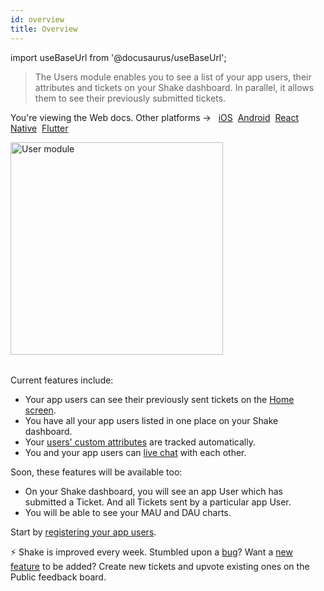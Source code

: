 ```yaml
---
id: overview
title: Overview
---
```


import useBaseUrl from '@docusaurus/useBaseUrl';

>The Users module enables you to see a list of your app users, their attributes and tickets on your Shake dashboard. In parallel, it allows them to see their previously submitted tickets.

<p class="p2 mt-40">You're viewing the Web docs. Other platforms → &nbsp;
<a href="/docs/ios/users/overview/">iOS</a>&nbsp; 
<a href="/docs/android/users/overview/">Android</a>&nbsp;
<a href="/docs/react/users/overview/">React Native</a>&nbsp;
<a href="/docs/flutter/users/overview/">Flutter</a>&nbsp;  
</p>


<table class="media-container">
<img
  alt="User module"
  width="340"
  src={useBaseUrl('img/module-users@2x.png')}
/>
</table>

Current features include:
* Your app users can see their previously sent tickets on the [Home screen](/web/shake-ui#home-screen).
* You have all your app users listed in one place on your Shake dashboard.
* Your [users' custom attributes](/web/users/update-user-metadata) are tracked automatically.
* You and your app users can [live chat](/web/users/chat) with each other.

Soon, these features will be available too:
* On your Shake dashboard, you will see an app User which has submitted a Ticket. And all Tickets sent by a particular app User.
* You will be able to see your MAU and DAU charts.

Start by [registering your app users](/web/users/register-user).

<p class="p2 mt-80 mb-10">⚡️ Shake is improved every week.
Stumbled upon a <a href="https://feedback.shakebugs.com/bugs">bug</a>?
Want a <a href="https://feedback.shakebugs.com/feature-requests">new feature</a> to be added?
Create new tickets and upvote existing ones on the Public feedback board.</p>
<p></p>
